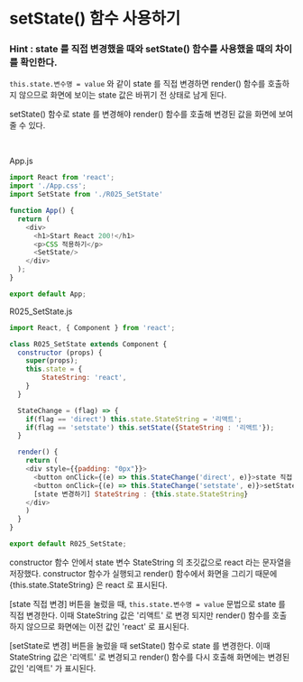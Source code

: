 # setState() 함수 사용하기

### Hint : state 를 직접 변경했을 때와 setState() 함수를 사용했을 때의 차이를 확인한다.

`this.state.변수명 = value` 와 같이 state 를 직접 변경하면 render() 함수를 호출하지 않으므로 화면에 보이는 state 값은 바뀌기 전 상태로 남게 된다. 

setState() 함수로 state 를 변경해야 render() 함수를 호출해 변경된 값을 화면에 보여줄 수 있다. 

<br>

App.js

```js
import React from 'react';
import './App.css';
import SetState from './R025_SetState'

function App() {
  return (
    <div>
      <h1>Start React 200!</h1>
      <p>CSS 적용하기</p>
      <SetState/>
    </div>
  );
}

export default App;
```

R025_SetState.js

```js
import React, { Component } from 'react';

class R025_SetState extends Component {
  constructor (props) {
    super(props);
    this.state = {
        StateString: 'react',
    }
  }

  StateChange = (flag) => {
    if(flag == 'direct') this.state.StateString = '리액트';
    if(flag == 'setstate') this.setState({StateString : '리액트'});
  }

  render() {
    return (
    <div style={{padding: "0px"}}>
      <button onClick={(e) => this.StateChange('direct', e)}>state 직접 변경</button>
      <button onClick={(e) => this.StateChange('setstate', e)}>setState로 변경</button><br/>
      [state 변경하기] StateString : {this.state.StateString}
    </div>
    )
  }
}

export default R025_SetState;
```

constructor 함수 안에서 state 변수 StateString 의 초깃값으로 react 라는 문자열을 저장했다. constructor 함수가 실행되고 render() 함수에서 화면을 그리기 때문에 {this.state.StateString} 은 react 로 표시된다. 

[state 직접 변경] 버튼을 눌렀을 때, `this.state.변수명 = value` 문법으로 state 를 직접 변경한다. 이때 StateString 값은 '리액트' 로 변경 되지만 render() 함수를 호출하지 않으므로 화면에는 이전 값인 'react' 로 표시된다.

[setState로 변경] 버튼을 눌렀을 때 setState() 함수로 state 를 변경한다. 이때 StateString 값은 '리액트' 로 변경되고 render() 함수를 다시 호출해 화면에는 변경된 값인 '리액트' 가 표시된다. 

